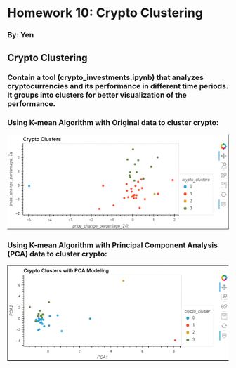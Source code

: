 # Homework 10: Crypto Clustering

### By: Yen


## Crypto Clustering 
### Contain a tool (crypto_investments.ipynb) that analyzes cryptocurrencies and its performance in different time periods. It groups into clusters for better visualization of the performance.  

### Using K-mean Algorithm with Original data to cluster crypto:
![original data](./Image/original.GIF)



### Using K-mean Algorithm with Principal Component Analysis (PCA) data to cluster crypto:
![PCA data](./Image/pac.GIF)




